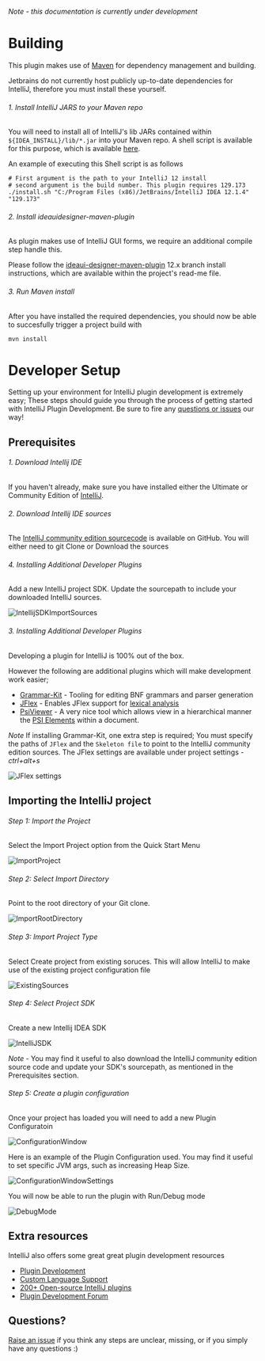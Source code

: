*Note - this documentation is currently under development*

Building
===============

This plugin makes use of [Maven](http://maven.apache.org/) for dependency management and building. 

Jetbrains do not currently host publicly up-to-date dependencies for IntelliJ, therefore you must install these yourself.

###### 1. Install IntelliJ JARS to your Maven repo

You will need to install all of IntelliJ's lib JARs contained within `${IDEA_INSTALL}/lib/*.jar` into your Maven repo. A shell script is available for this purpose, which is available [here](/install.sh). 

An example of executing this Shell script is as follows


	# First argument is the path to your IntelliJ 12 install
	# second argument is the build number. This plugin requires 129.173
	./install.sh "C:/Program Files (x86)/JetBrains/IntelliJ IDEA 12.1.4" "129.173"

###### 2. Install ideauidesigner-maven-plugin

As plugin makes use of IntelliJ GUI forms, we require an additional compile step handle this.

Please follow the [ideaui-designer-maven-plugin](https://github.com/gshakhn/ideauidesigner-maven-plugin/tree/12.x) 12.x branch install instructions, which are available within the project's read-me file.

###### 3. Run Maven install

After you have installed the required dependencies, you should now be able to  succesfully trigger a project build with

	mvn install

Developer Setup
===============

Setting up your environment for IntelliJ plugin development is extremely easy;
These steps should guide you through the process of getting started with IntelliJ Plugin Development.
Be sure to fire any [questions or issues](../../issues) our way!


Prerequisites
-------------------------

###### 1. Download Intellij IDE

If you haven't already, make sure you have installed either the Ultimate or Community Edition of [IntelliJ](http://www.jetbrains.com/idea/).

###### 2. Download Intellij IDE sources

The [IntelliJ community edition sourcecode](https://github.com/JetBrains/intellij-community) is available on GitHub.
You will either need to git Clone or Download the sources

###### 4. Installing Additional Developer Plugins

Add a new IntelliJ project SDK. Update the sourcepath to include your downloaded IntelliJ sources.

![IntellijSDKImportSources](/documentation/setup/IntellijSDKImportSources.png "IntellijSDKImportSources")

###### 3. Installing Additional Developer Plugins

Developing a plugin for IntelliJ is 100% out of the box.

However the following are additional plugins which will make development work easier;

- [Grammar-Kit](http://plugins.jetbrains.com/plugin?pluginId=6606) - Tooling for editing BNF grammars and parser generation
- [JFlex](http://plugins.jetbrains.com/plugin?pluginId=263) - Enables JFlex support for [lexical analysis](http://en.wikipedia.org/wiki/Lexical_analysis)
- [PsiViewer](http://plugins.jetbrains.com/plugin/?pluginId=227) - A very nice tool which allows view in a hierarchical manner the [PSI Elements](http://confluence.jetbrains.com/display/IDEADEV/IntelliJ+IDEA+Architectural+Overview#IntelliJIDEAArchitecturalOverview-PsiElements) within a document.

*Note* If installing Grammar-Kit, one extra step is required; You must specify the paths of `JFlex` and the `Skeleton file` to point to the IntelliJ community edition sources. The JFlex settings are available under project settings - *ctrl+alt+s*

![JFlex settings](/documentation/setup/JflexSettings.png "JFlex settings")


Importing the IntelliJ project
---------------------

###### Step 1: Import the Project

Select the Import Project option from the Quick Start Menu

![ImportProject](/documentation/setup/ImportProject.png "ImportProject")

###### Step 2: Select Import Directory

Point to the root directory of your Git clone.

![ImportRootDirectory](/documentation/setup/ImportRootDirectory.png "ImportRootDirectory")

###### Step 3: Import Project Type

Select Create project from existing soruces.
This will allow IntelliJ to make use of the existing project configuration file

![ExistingSources](/documentation/setup/ExistingSources.png "ExistingSources")

###### Step 4: Select Project SDK

Create a new Intellij IDEA SDK

![IntelliJSDK](/documentation/setup/IntelliJSDK.png "IntelliJSDK")

*Note* - You may find it useful to also download the IntelliJ community edition source code and update your SDK's
sourcepath, as mentioned in the Prerequisites section.

###### Step 5: Create a plugin configuration

Once your project has loaded you will need to add a new Plugin Configuratoin

![ConfigurationWindow](/documentation/setup/ConfigurationWindow.png "ConfigurationWindow")

Here is an example of the Plugin Configuration used. You may find it useful to set specific JVM args, such as increasing
Heap Size.

![ConfigurationWindowSettings](/documentation/setup/ConfigurationWindowSettings.png "ConfigurationWindowSettings")

You will now be able to run the plugin with Run/Debug mode

![DebugMode](/documentation/setup/DebugMode.png "DebugMode")

Extra resources
---------------------
IntelliJ also offers some great great plugin development resources

- [Plugin Development](http://confluence.jetbrains.com/display/IDEADEV/PluginDevelopment)
- [Custom Language Support](http://confluence.jetbrains.com/display/IntelliJIDEA/Custom+Language+Support)
- [200+ Open-source IntelliJ plugins](http://blogs.jetbrains.com/idea/2012/10/check-out-more-than-200-open-source-plugins/)
- [Plugin Development Forum](http://devnet.jetbrains.com/community/idea/open_api_and_plugin_development)

Questions?
---------------------

[Raise an issue](../../issues) if you think any steps are unclear, missing, or if you simply have any questions :)